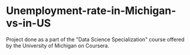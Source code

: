 # Unemployment-rate-in-Michigan-vs-in-US
Project done as a part of the "Data Science Specialization" course offered by the University of Michigan on Coursera.
